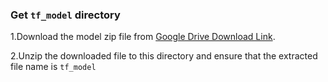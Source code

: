 ### Get `tf_model` directory

1.Download the model zip file from [Google Drive Download Link](https://drive.google.com/file/d/1Im1Q7_kpyNwnvyCRrei5xg99t03KtzVg).

2.Unzip the downloaded file to this directory and ensure that the extracted file name is `tf_model`


